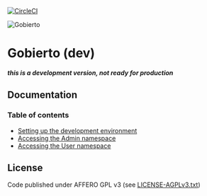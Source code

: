 [![CircleCI](https://circleci.com/gh/PopulateTools/gobierto-dev.svg?style=svg)](https://circleci.com/gh/PopulateTools/gobierto-dev)

![Gobierto](https://gobierto.es/assets/logo_gobierto.png)

# Gobierto (dev)

___this is a development version, not ready for production___

## Documentation

### Table of contents

- [Setting up the development environment](docs/development-environment.md)
- [Accessing the Admin namespace](docs/admin-namespace.md)
- [Accessing the User namespace](docs/user-namespace.md)

## License

Code published under AFFERO GPL v3 (see [LICENSE-AGPLv3.txt](https://github.com/PopulateTools/gobierto/blob/master/LICENSE-AGPLv3.txt))
